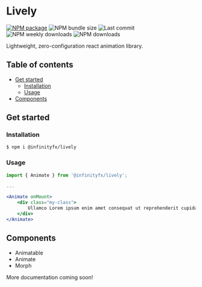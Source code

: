 # Lively

[![NPM package](https://img.shields.io/npm/v/@infinityfx/lively)](https://www.npmjs.com/package/@infinityfx/lively)
![NPM bundle size](https://img.shields.io/bundlephobia/minzip/@infinityfx/lively)
![Last commit](https://img.shields.io/github/last-commit/infinityfx-llc/lively)
![NPM weekly downloads](https://img.shields.io/npm/dw/@infinityfx/lively)
![NPM downloads](https://img.shields.io/npm/dt/@infinityfx/lively)

Lightweight, zero-configuration react animation library.

## Table of contents
- [Get started](#get-started)
    - [Installation](#installation)
    - [Usage](#usage)
- [Components](#components)

## Get started

### Installation

```sh
$ npm i @infinityfx/lively
```

### Usage

```jsx
import { Animate } from '@infinityfx/lively';

...

<Animate onMount>
    <div class="my-class">
        Ullamco Lorem ipsum enim amet consequat ut reprehenderit cupidatat et incididunt qui minim culpa. Dolor do laborum nulla pariatur tempor excepteur duis et ipsum. Eu commodo et esse exercitation laborum cupidatat incididunt elit reprehenderit id.
    </div>
</Animate>
```

## Components
- Animatable
- Animate
- Morph

More documentation coming soon!